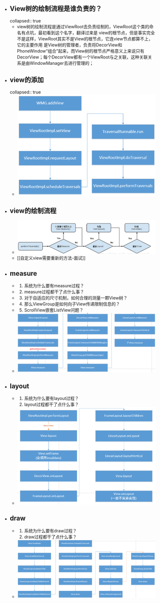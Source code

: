 - ## View树的绘制流程是谁负责的？
  collapsed:: true
	- view树的绘制流程是通过ViewRoot去负责绘制的，ViewRoot这个类的命名有点坑，最初看到这个名字，翻译过来是
	  view的根节点，但是事实完全不是这样，ViewRoot其实不是View的根节点，它连view节点都算不上，它的主要作用
	  是View树的管理者，负责将DecorView和PhoneWindow“组合”起来，而View树的根节点严格意义上来说只有
	  DecorView；每个DecorView都有一个ViewRoot与之关联，这种关联关系是由WindowManager去进行管理的；
- ## view的添加
  collapsed:: true
	- ![image.png](../assets/image_1691026213973_0.png)
- ## view的绘制流程
	- ![image.png](../assets/image_1691026255516_0.png)
	- [[自定义view需要重新的方法-面试]]
- ## measure
	- 1. 系统为什么要有measure过程？
	- 2. measure过程都干了点什么事？
	- 3. 对于自适应的尺寸机制，如何合理的测量一颗View树？
	- 4. 那么ViewGroup是如何向子View传递限制信息的？
	- 5. ScrollView嵌套ListView问题？
	- ![image.png](../assets/image_1691026290637_0.png)
- ## layout
	- 1. 系统为什么要有layout过程？
	  2. layout过程都干了点什么事？
	- ![image.png](../assets/image_1691026315395_0.png)
- ## draw
	- 1. 系统为什么要有draw过程？
	  2. draw过程都干了点什么事？
	- ![image.png](../assets/image_1691026339756_0.png)